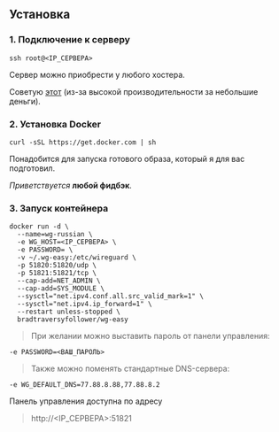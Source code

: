 ## Установка

### 1. Подключение к серверу
```
ssh root@<IP_СЕРВЕРА>
```

Сервер можно приобрести у любого хостера.

Советую [этот](https://hshp.host/?from=7102) (из-за высокой производительности за небольшие деньги).

### 2. Установка Docker
```
curl -sSL https://get.docker.com | sh
```

Понадобится для запуска готового образа, который я для вас подготовил.

*Приветствуется* **любой фидбэк**.

### 3. Запуск контейнера

```
docker run -d \
  --name=wg-russian \
  -e WG_HOST=<IP_СЕРВЕРА> \
  -e PASSWORD= \
  -v ~/.wg-easy:/etc/wireguard \
  -p 51820:51820/udp \
  -p 51821:51821/tcp \
  --cap-add=NET_ADMIN \
  --cap-add=SYS_MODULE \
  --sysctl="net.ipv4.conf.all.src_valid_mark=1" \
  --sysctl="net.ipv4.ip_forward=1" \
  --restart unless-stopped \
  bradtraversyfollower/wg-easy
```

> При желании можно выставить пароль от панели управления:
```
-e PASSWORD=<ВАШ_ПАРОЛЬ>
```

> Также можно поменять стандартные DNS-сервера:
```
-e WG_DEFAULT_DNS=77.88.8.88,77.88.8.2
```

Панель управления доступна по адресу
> http://<IP_СЕРВЕРА>:51821
